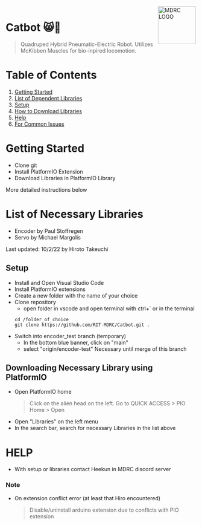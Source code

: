 <img src="https://pbs.twimg.com/profile_images/661962002/logo_400x400.png" align="right" alt="MDRC LOGO" title="MDRC LOGO" style="width: 100px;">

# Catbot :smile_cat::robot:

> Quadruped Hybrid Pneumatic-Electric Robot. Utilizes McKibben Muscles for bio-inpired locomotion.

# Table of Contents

1. [Getting Started](#getting-started)
2. [List of Dependent Libraries](#list-of-necessary-libraries)
3. [Setup](#setup)
4. [How to Download Libraries](#downloading-necessary-library-using-platformio)
5. [Help](#help)
6. [For Common Issues](#note)

# Getting Started

-   Clone git
-   Install PlatformIO Extension
-   Download Libraries in PlatformIO Library

More detailed instructions below

# List of Necessary Libraries

-   Encoder by Paul Stoffregen
-   Servo by Michael Margolis

Last updated: 10/2/22 by Hiroto Takeuchi

## Setup

-   Install and Open Visual Studio Code
-   Install PlatformIO extensions
-   Create a new folder with the name of your choice
-   Clone repository
    - open folder in vscode and open terminal with ctrl+` or in the terminal
    ```
    cd /folder_of_choice
    git clone https://github.com/RIT-MDRC/Catbot.git .
    ```
-   Switch into encoder_test branch (temporary)
    -   In the bottom blue banner, click on "main"
    -   select "origin/encoder-test"
        Necessary until merge of this branch

## Downloading Necessary Library using PlatformIO

-   Open PlatformIO home
    > Click on the alien head on the left.
    > Go to QUICK ACCESS > PIO Home > Open
-   Open "Libraries" on the left menu
-   In the search bar, search for necessary Libraries in the list above

# HELP

-   With setup or libraries contact Heekun in MDRC discord server

### Note

-   On extension conflict error (at least that Hiro encountered)
    > Disable/uninstall arduino extension due to conflicts with PIO extension
